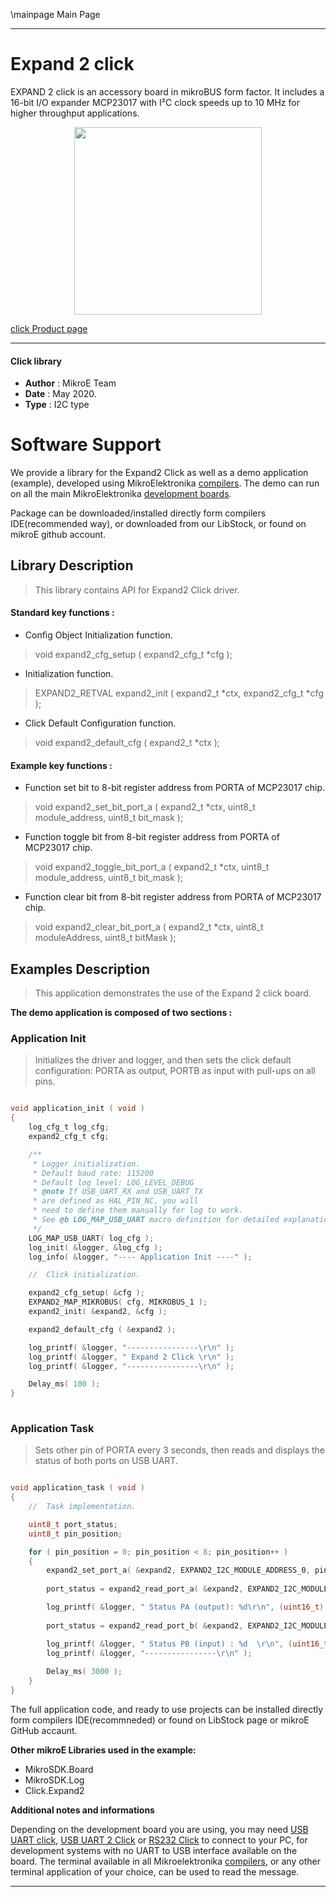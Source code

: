 \mainpage Main Page
 
---
# Expand 2 click

EXPAND 2 click is an accessory board in mikroBUS form factor. It includes a 16-bit I/O expander MCP23017 with I²C clock speeds up to 10 MHz for higher throughput applications.

<p align="center">
  <img src="https://download.mikroe.com/images/click_for_ide/expand2_click.png" height=300px>
</p>


[click Product page](https://www.mikroe.com/expand-2-click)

---


#### Click library 

- **Author**        : MikroE Team
- **Date**          : May 2020.
- **Type**          : I2C type


# Software Support

We provide a library for the Expand2 Click 
as well as a demo application (example), developed using MikroElektronika 
[compilers](https://shop.mikroe.com/compilers). 
The demo can run on all the main MikroElektronika [development boards](https://shop.mikroe.com/development-boards).

Package can be downloaded/installed directly form compilers IDE(recommended way), or downloaded from our LibStock, or found on mikroE github account. 

## Library Description

> This library contains API for Expand2 Click driver.

#### Standard key functions :

- Config Object Initialization function.
> void expand2_cfg_setup ( expand2_cfg_t *cfg ); 
 
- Initialization function.
> EXPAND2_RETVAL expand2_init ( expand2_t *ctx, expand2_cfg_t *cfg );

- Click Default Configuration function.
> void expand2_default_cfg ( expand2_t *ctx );


#### Example key functions :

- Function set bit to 8-bit register address from PORTA of MCP23017 chip.
> void expand2_set_bit_port_a ( expand2_t *ctx, uint8_t module_address, uint8_t bit_mask );
 
- Function toggle bit from 8-bit register address from PORTA of MCP23017 chip.
> void expand2_toggle_bit_port_a ( expand2_t *ctx, uint8_t module_address, uint8_t bit_mask );

- Function clear bit from 8-bit register address from PORTA of MCP23017 chip.
> void expand2_clear_bit_port_a ( expand2_t *ctx, uint8_t moduleAddress, uint8_t bitMask );

## Examples Description

> This application demonstrates the use of the Expand 2 click board.

**The demo application is composed of two sections :**

### Application Init 

> Initializes the driver and logger, and then sets the click default configuration: PORTA as output, PORTB as input with pull-ups on all pins.

```c

void application_init ( void )
{
    log_cfg_t log_cfg;
    expand2_cfg_t cfg;

    /** 
     * Logger initialization.
     * Default baud rate: 115200
     * Default log level: LOG_LEVEL_DEBUG
     * @note If USB_UART_RX and USB_UART_TX 
     * are defined as HAL_PIN_NC, you will 
     * need to define them manually for log to work. 
     * See @b LOG_MAP_USB_UART macro definition for detailed explanation.
     */
    LOG_MAP_USB_UART( log_cfg );
    log_init( &logger, &log_cfg );
    log_info( &logger, "---- Application Init ----" );

    //  Click initialization.

    expand2_cfg_setup( &cfg );
    EXPAND2_MAP_MIKROBUS( cfg, MIKROBUS_1 );
    expand2_init( &expand2, &cfg );

    expand2_default_cfg ( &expand2 );

    log_printf( &logger, "----------------\r\n" );
    log_printf( &logger, " Expand 2 Click \r\n" );
    log_printf( &logger, "----------------\r\n" );

    Delay_ms( 100 );
}
  
```

### Application Task

> Sets other pin of PORTA every 3 seconds, then reads and displays the status of both ports on USB UART.

```c

void application_task ( void )
{
    //  Task implementation.

    uint8_t port_status;
    uint8_t pin_position;

    for ( pin_position = 0; pin_position < 8; pin_position++ )
    {
        expand2_set_port_a( &expand2, EXPAND2_I2C_MODULE_ADDRESS_0, pin_position );
        
        port_status = expand2_read_port_a( &expand2, EXPAND2_I2C_MODULE_ADDRESS_0 );

        log_printf( &logger, " Status PA (output): %d\r\n", (uint16_t) port_status );
        
        port_status = expand2_read_port_b( &expand2, EXPAND2_I2C_MODULE_ADDRESS_0 );

        log_printf( &logger, " Status PB (input) : %d  \r\n", (uint16_t) port_status );
        log_printf( &logger, "----------------\r\n" );
        
        Delay_ms( 3000 );
    }
}

```

The full application code, and ready to use projects can be  installed directly form compilers IDE(recommneded) or found on LibStock page or mikroE GitHub accaunt.

**Other mikroE Libraries used in the example:** 

- MikroSDK.Board
- MikroSDK.Log
- Click.Expand2

**Additional notes and informations**

Depending on the development board you are using, you may need 
[USB UART click](https://shop.mikroe.com/usb-uart-click), 
[USB UART 2 Click](https://shop.mikroe.com/usb-uart-2-click) or 
[RS232 Click](https://shop.mikroe.com/rs232-click) to connect to your PC, for 
development systems with no UART to USB interface available on the board. The 
terminal available in all Mikroelektronika 
[compilers](https://shop.mikroe.com/compilers), or any other terminal application 
of your choice, can be used to read the message.



---
